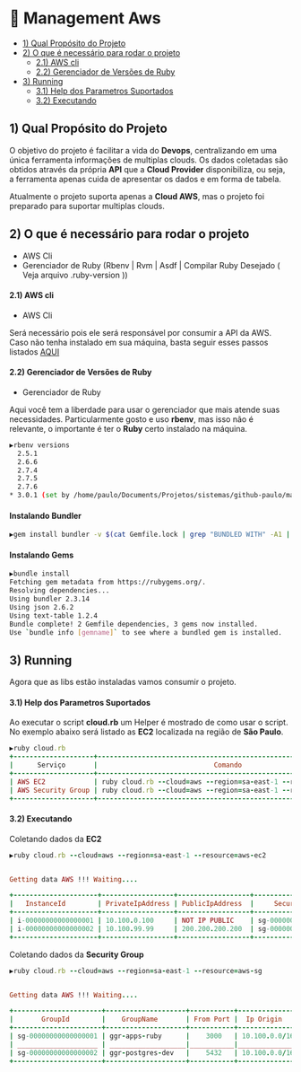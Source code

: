 # 🚀  Management Aws

- [1) Qual Propósito do Projeto](#1-qual-propósito-do-projeto)
- [2) O que é necessário para rodar o projeto](#2-o-que-é-necessário-para-rodar-o-projeto)
  - [2.1) AWS cli](#21-aws-cli)
  - [2.2) Gerenciador de Versões de Ruby](#22-gerenciador-de-versões-de-ruby)
- [3) Running](#3-running)
  - [3.1) Help dos Parametros Suportados](#3.1-help-dos-parametros-suportados)
  - [3.2) Executando](#3.2-executando)  

## 1) Qual Propósito do Projeto

O objetivo do projeto é facilitar a vida do **Devops**, centralizando em uma única ferramenta informações de multiplas clouds. Os dados coletadas são obtidos através da própria **API** que a **Cloud Provider** disponibiliza, ou seja, a ferramenta apenas cuida de apresentar os dados e em forma de tabela.

Atualmente o projeto suporta apenas a **Cloud AWS**, mas o projeto foi preparado para suportar multiplas clouds.

## 2) O que é necessário para rodar o projeto
- AWS Cli
- Gerenciador de Ruby (Rbenv | Rvm | Asdf | Compilar Ruby Desejado ( Veja arquivo .ruby-version ))

#### 2.1) AWS cli

- AWS Cli 

Será necessário pois ele será responsável por consumir a API da AWS. Caso não tenha instalado em sua máquina, basta seguir esses passos listados [AQUI](https://docs.aws.amazon.com/cli/latest/userguide/getting-started-install.html)

#### 2.2) Gerenciador de Versões de Ruby
- Gerenciador de Ruby

Aqui você tem a liberdade para usar o gerenciador que mais atende suas necessidades. Particularmente gosto e uso **rbenv**, mas isso não é relevante, o importante é ter o **Ruby** certo instalado na máquina.

```bash
▶rbenv versions  
  2.5.1
  2.6.6
  2.7.4
  2.7.5
  2.7.6
* 3.0.1 (set by /home/paulo/Documents/Projetos/sistemas/github-paulo/management-aws/.ruby-version)
```

#### Instalando Bundler

```bash
▶gem install bundler -v $(cat Gemfile.lock | grep "BUNDLED WITH" -A1 | tail -n1)
```

#### Instalando Gems

```bash
▶bundle install         
Fetching gem metadata from https://rubygems.org/.
Resolving dependencies...
Using bundler 2.3.14
Using json 2.6.2
Using text-table 1.2.4
Bundle complete! 2 Gemfile dependencies, 3 gems now installed.
Use `bundle info [gemname]` to see where a bundled gem is installed.
```

## 3) Running

Agora que as libs estão instaladas vamos consumir o projeto.

#### 3.1) Help dos Parametros Suportados

Ao executar o script **cloud.rb** um Helper é mostrado de como usar o script. No exemplo abaixo será listado as **EC2** localizada na região de **São Paulo**.

```rb
▶ruby cloud.rb 
+--------------------+-----------------------------------------------------------------+
|      Serviço       |                             Comando                             |
+--------------------+-----------------------------------------------------------------+
| AWS EC2            | ruby cloud.rb --cloud=aws --region=sa-east-1 --resource=aws-ec2 |
| AWS Security Group | ruby cloud.rb --cloud=aws --region=sa-east-1 --resource=aws-sg  |
+--------------------+-----------------------------------------------------------------+
```

#### 3.2) Executando

Coletando dados da **EC2**

```rb
▶ruby cloud.rb --cloud=aws --region=sa-east-1 --resource=aws-ec2


Getting data AWS !!! Waiting....

+---------------------+------------------+------------------+---------------------------------+------------------------------+
|   InstanceId        | PrivateIpAddress | PublicIpAddress  |     SecurityGroupsId            |             Tags             |
+---------------------+------------------+------------------+---------------------------------+------------------------------+
| i-00000000000000001 | 10.100.0.100     | NOT IP PUBLIC    | sg-00000001, sg-00000002        |           Thumbor            |
| i-00000000000000002 | 10.100.99.99     | 200.200.200.200  | sg-00000099                     |           Bastion            |
+---------------------+------------------+------------------+---------------------------------+------------------------------+
```

Coletando dados da **Security Group**

```rb
▶ruby cloud.rb --cloud=aws --region=sa-east-1 --resource=aws-sg


Getting data AWS !!! Waiting....

+----------------------+--------------------+-----------+---------------+-----------+---------------------------+
|       GroupId        |    GroupName       | From Port |  Ip Origin    |  To Port  |        Description        |
+----------------------+--------------------+-----------+---------------+-----------+---------------------------+
| sg-00000000000000001 | ggr-apps-ruby      |    3000   | 10.100.0.0/16 |    3000   | Allow 3000 Local Network  |
| ____________________ | ___________________|___________|_______________|___________|___________________________|
| sg-00000000000000002 | ggr-postgres-dev   |    5432   | 10.100.0.0/16 |    5432   | Allow 5432 Local Network  |
+----------------------+--------------------+-----------+---------------+-----------+---------------------------+


```